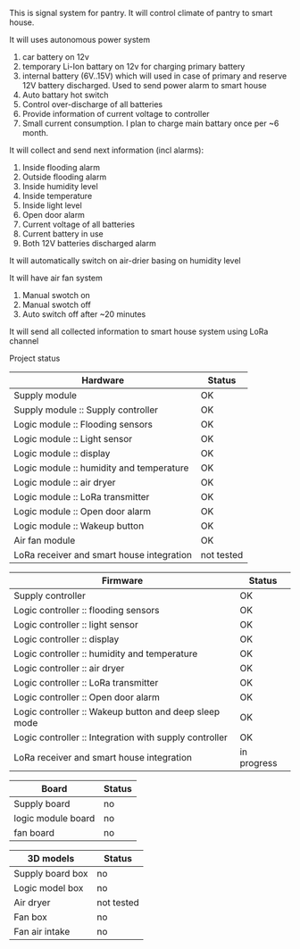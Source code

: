This is signal system for pantry.
It will control climate of pantry to smart house.

It will uses autonomous power system
1. car battery on 12v
2. temporary Li-Ion battary on 12v for charging primary battery
3. internal battery (6V..15V) which will used in case of primary and reserve 12V battery discharged. Used to send power alarm to smart house
4. Auto battary hot switch
5. Control over-discharge of all batteries
6. Provide information of current voltage to controller
7. Small current consumption. I plan to charge main battary once per ~6 month. 

It will collect and send next information (incl alarms):
1. Inside flooding alarm
2. Outside flooding alarm
3. Inside humidity level
4. Inside temperature
5. Inside light level
6. Open door alarm
7. Current voltage of all batteries
8. Current battery in use
9. Both 12V batteries discharged alarm 

It will automatically switch on air-drier basing on humidity level

It will have air fan system
1. Manual swotch on
2. Manual swotch off
3. Auto switch off after ~20 minutes

It will send all collected information to smart house system using LoRa channel

Project status

| Hardware | Status |
| --- | --- |
| Supply module | OK |
| Supply module :: Supply controller | OK |
| Logic module :: Flooding sensors | OK |
| Logic module :: Light sensor | OK |
| Logic module :: display | OK |
| Logic module :: humidity and temperature | OK |
| Logic module :: air dryer | OK |
| Logic module :: LoRa transmitter | OK |
| Logic module :: Open door alarm | OK |
| Logic module :: Wakeup button | OK |
| Air fan module | OK |
| LoRa receiver and smart house integration | not tested |

| Firmware | Status |
| --- | --- |
| Supply controller | OK |
| Logic controller :: flooding sensors | OK |
| Logic controller :: light sensor | OK |
| Logic controller :: display | OK |
| Logic controller :: humidity and temperature | OK |
| Logic controller :: air dryer | OK |
| Logic controller :: LoRa transmitter | OK |
| Logic controller :: Open door alarm | OK |
| Logic controller :: Wakeup button and deep sleep mode | OK |
| Logic controller :: Integration with supply controller | OK |
| LoRa receiver and smart house integration | in progress |

| Board | Status |
| --- | --- |
| Supply board | no |
| logic module board | no |
| fan board | no |

| 3D models | Status |
| --- | --- |
| Supply board box | no |
| Logic model box | no |
| Air dryer | not tested |
| Fan box | no |
| Fan air intake | no |
